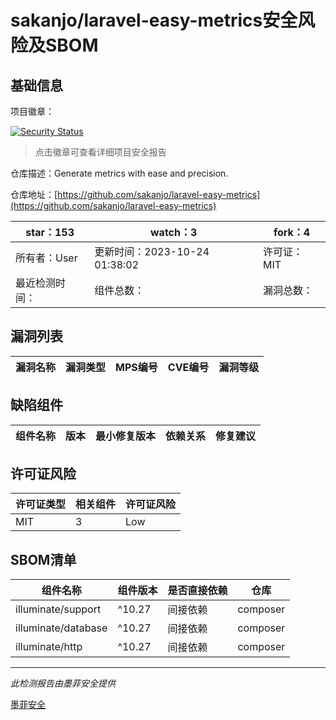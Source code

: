 # sakanjo/laravel-easy-metrics安全风险及SBOM

## 基础信息

项目徽章：

[![Security Status](https://www.murphysec.com/platform3/v31/badge/1716528212099252224.svg)](https://www.murphysec.com/console/report/1716528211159728128/1716528212099252224)

> 点击徽章可查看详细项目安全报告

仓库描述：Generate metrics with ease and precision.

仓库地址：[https://github.com/sakanjo/laravel-easy-metrics](https://github.com/sakanjo/laravel-easy-metrics)

| star：153 | watch：3 | fork：4 |
| ----------- | -------------- | ------------ |
| 所有者：User | 更新时间：2023-10-24 01:38:02 | 许可证：MIT |
| 最近检测时间： | 组件总数： | 漏洞总数： |




## 漏洞列表

| 漏洞名称 | 漏洞类型 | MPS编号 | CVE编号 | 漏洞等级 |
| ------- | ------ | ------- | ------ | ----- |





## 缺陷组件

| 组件名称 | 版本 | 最小修复版本 | 依赖关系 | 修复建议 |
| -------- | ---- | ------------ | -------- | -------- |





## 许可证风险

| 许可证类型 | 相关组件 | 许可证风险 |
| ---------- | -------- | ---------- |
|MIT|3|Low|




## SBOM清单

| 组件名称 | 组件版本 | 是否直接依赖 | 仓库 |
| -------- | -------- | ------------ | ---- |
|illuminate/support|^10.27|间接依赖|composer|
|illuminate/database|^10.27|间接依赖|composer|
|illuminate/http|^10.27|间接依赖|composer|


------

*此检测报告由墨菲安全提供*

[墨菲安全](www.murphysec.com)